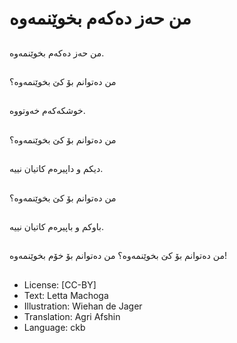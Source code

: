 # من حەز دەكەم بخوێنمەوە

##
من حەز دەكەم بخوێنمەوە.

##
من دەتوانم بۆ كێ بخوێنمەوە؟

##
خوشكەكەم خەوتووە.

##
من دەتوانم بۆ كێ بخوێنمەوە؟

##
دیكم و داپیرەم كاتیان نییە.

##
من دەتوانم بۆ كێ بخوێنمەوە؟

##
باوكم و باپیرەم كاتیان نییە.

##
من دەتوانم بۆ كێ بخوێنمەوە؟ من دەتوانم بۆ خۆم بخوێنمەوە!

##
* License: [CC-BY]
* Text: Letta Machoga
* Illustration: Wiehan de Jager
* Translation: Agri Afshin
* Language: ckb
